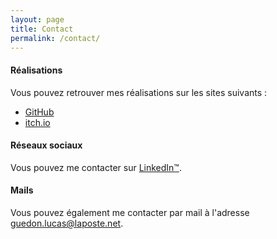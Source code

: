 ```yaml
---
layout: page
title: Contact
permalink: /contact/
---
```


#### Réalisations

Vous pouvez retrouver mes réalisations sur les sites suivants :

- [GitHub](https://github.com/Maaxed)
- [itch.io](https://lebossmax2.itch.io/)

#### Réseaux sociaux

Vous pouvez me contacter sur [LinkedIn™](https://www.linkedin.com/in/lucas-gu%C3%A9don-55b33314a/).

#### Mails

Vous pouvez également me contacter par mail à l'adresse [guedon.lucas@laposte.net](mailto:guedon.lucas@laposte.net).